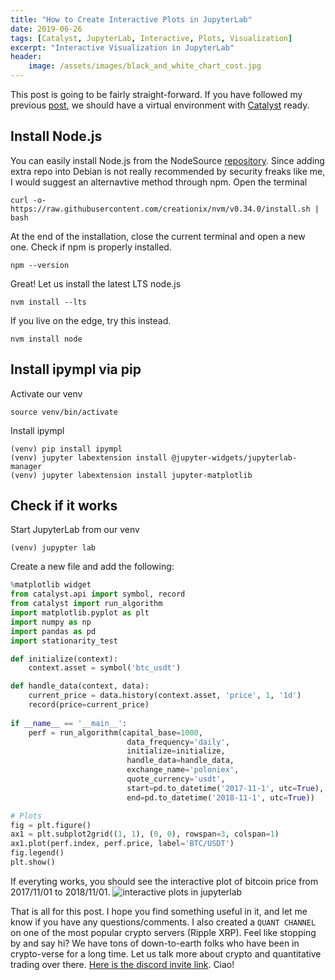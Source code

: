 ```yaml
---
title: "How to Create Interactive Plots in JupyterLab"
date: 2019-06-26
tags: [Catalyst, JupyterLab, Interactive, Plots, Visualization]
excerpt: "Interactive Visualization in JupyterLab"
header:
    image: /assets/images/black_and_white_chart_cost.jpg
---
```


This post is going to be fairly straight-forward. If you have followed my previous [post](https://0xboz.github.io/blog/how-to-install-catalyst-debian-stretch/), we should have a virtual environment with [Catalyst](https://enigma.co/catalyst/index.html) ready.

## Install Node.js
You can easily install Node.js from the NodeSource [repository](https://github.com/nodesource/distributions). Since adding extra repo into Debian is not really recommended by security freaks like me, I would suggest an alternavtive method through npm. Open the terminal
```
curl -o- https://raw.githubusercontent.com/creationix/nvm/v0.34.0/install.sh | bash
```
At the end of the installation, close the current terminal and open a new one. Check if npm is properly installed.
```
npm --version
```
Great! Let us install the latest LTS node.js
```
nvm install --lts
```
If you live on the edge, try this instead.
```
nvm install node
```
## Install ipympl via pip
Activate our venv
```
source venv/bin/activate
```
Install ipympl 
```
(venv) pip install ipympl
(venv) jupyter labextension install @jupyter-widgets/jupyterlab-manager
(venv) jupyter labextension install jupyter-matplotlib
```
## Check if it works
Start JupyterLab from our venv
```
(venv) jupypter lab
```
Create a new file and add the following:
```python
%matplotlib widget
from catalyst.api import symbol, record
from catalyst import run_algorithm
import matplotlib.pyplot as plt
import numpy as np
import pandas as pd
import stationarity_test

def initialize(context):
    context.asset = symbol('btc_usdt')

def handle_data(context, data):    
    current_price = data.history(context.asset, 'price', 1, '1d')
    record(price=current_price)
  
if __name__ == '__main__':   
    perf = run_algorithm(capital_base=1000,
                          data_frequency='daily',
                          initialize=initialize,
                          handle_data=handle_data,                      
                          exchange_name='poloniex',
                          quote_currency='usdt',
                          start=pd.to_datetime('2017-11-1', utc=True),
                          end=pd.to_datetime('2018-11-1', utc=True))

# Plots
fig = plt.figure()
ax1 = plt.subplot2grid((1, 1), (0, 0), rowspan=3, colspan=1)
ax1.plot(perf.index, perf.price, label='BTC/USDT')
fig.legend()
plt.show()
```
If everyting works, you should see the interactive plot of bitcoin price from 2017/11/01 to 2018/11/01.
<img src="{{ site.url }}{{ site.baseurl }}/assets/images/interactive_plots_jupyterlab.png" alt="interactive plots in jupyterlab">

That is all for this post. I hope you find something useful in it, and let me know if you have any questions/comments. I also created a ```QUANT CHANNEL``` on one of the most popular crypto servers (Ripple XRP). Feel like stopping by and say hi? We have tons of down-to-earth folks who have been in crypto-verse for a long time. Let us talk more about crypto and quantitative trading over there. [Here is the discord invite link](https://discord.gg/jchMcc2). Ciao!